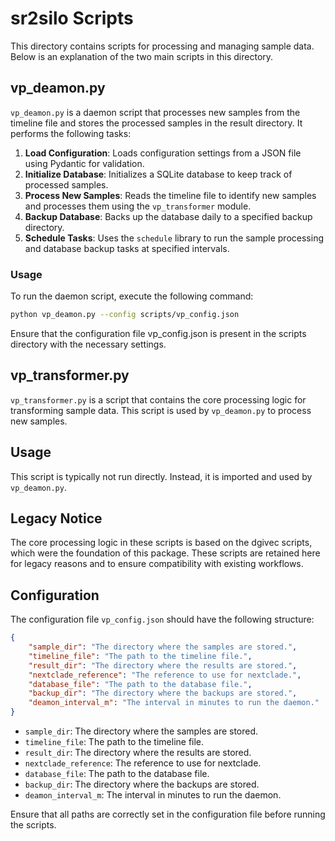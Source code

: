 # sr2silo Scripts

This directory contains scripts for processing and managing sample data. Below is an explanation of the two main scripts in this directory.

## vp_deamon.py

`vp_deamon.py` is a daemon script that processes new samples from the timeline file and stores the processed samples in the result directory. It performs the following tasks:

1. **Load Configuration**: Loads configuration settings from a JSON file using Pydantic for validation.
2. **Initialize Database**: Initializes a SQLite database to keep track of processed samples.
3. **Process New Samples**: Reads the timeline file to identify new samples and processes them using the `vp_transformer` module.
4. **Backup Database**: Backs up the database daily to a specified backup directory.
5. **Schedule Tasks**: Uses the `schedule` library to run the sample processing and database backup tasks at specified intervals.

### Usage

To run the daemon script, execute the following command:

```sh
python vp_deamon.py --config scripts/vp_config.json
```
Ensure that the configuration file vp_config.json is present in the scripts directory with the necessary settings.

## vp_transformer.py
`vp_transformer.py` is a script that contains the core processing logic for transforming sample data. This script is used by `vp_deamon.py` to process new samples.

## Usage
This script is typically not run directly. Instead, it is imported and used by `vp_deamon.py`.

## Legacy Notice
The core processing logic in these scripts is based on the dgivec scripts, which were the foundation of this package. These scripts are retained here for legacy reasons and to ensure compatibility with existing workflows.

## Configuration
The configuration file `vp_config.json` should have the following structure:

```json
{
    "sample_dir": "The directory where the samples are stored.",
    "timeline_file": "The path to the timeline file.",
    "result_dir": "The directory where the results are stored.",
    "nextclade_reference": "The reference to use for nextclade.",
    "database_file": "The path to the database file.",
    "backup_dir": "The directory where the backups are stored.",
    "deamon_interval_m": "The interval in minutes to run the daemon."
}
```
- `sample_dir`: The directory where the samples are stored.
- `timeline_file`: The path to the timeline file.
- `result_dir`: The directory where the results are stored.
- `nextclade_reference`: The reference to use for nextclade.
- `database_file`: The path to the database file.
- `backup_dir`: The directory where the backups are stored.
- `deamon_interval_m`: The interval in minutes to run the daemon.

Ensure that all paths are correctly set in the configuration file before running the scripts.
